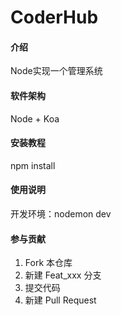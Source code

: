 # CoderHub

#### 介绍
Node实现一个管理系统

#### 软件架构
Node + Koa


#### 安装教程

npm install

#### 使用说明

开发环境：nodemon dev

#### 参与贡献

1.  Fork 本仓库
2.  新建 Feat_xxx 分支
3.  提交代码
4.  新建 Pull Request
